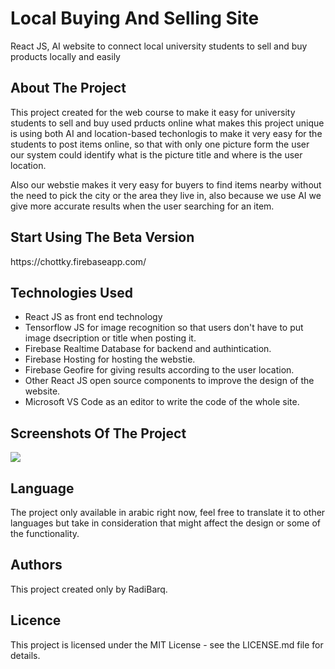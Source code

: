 
<h1>Local Buying And Selling Site</h1>
<p>React JS, AI website to connect local university students to sell and buy products locally and easily</p>

<h2>About The Project</h2>
<p>This project created for the web course to make it easy for university students to sell and buy used prducts online what makes this project unique is using both AI and location-based techonlogis to make it very easy for the students to post items online, so that with only one picture form the user our system could identify what is the picture title and where is the user location.</p><p>Also our webstie makes it very easy for buyers to find items nearby without the need to pick the city or the area they live in, also because we use AI we give more accurate results when the user searching for an item.</p>

<h2>Start Using The Beta Version</h2>
<p>https://chottky.firebaseapp.com/</p>

<h2>Technologies Used</h2>
<ul>
  <li>React JS as front end technology</li>
  <li>Tensorflow JS for image recognition so that users don't have to put image dsecription or title when posting it.</li>
  <li>Firebase Realtime Database for backend and authintication.</li>
  <li>Firebase Hosting for hosting the webstie.</li>
  <li> Firebase Geofire for giving results according to the user location.</li>
  <li>Other React JS open source components to improve the design of the website.</li>
  <li>Microsoft VS Code as an editor to write the code of the whole site.</li>
</ul>

<h2>Screenshots Of The Project</h2>
<img src = "https://firebasestorage.googleapis.com/v0/b/chottky.appspot.com/o/App%20Screenshots%2FWebstie%2FScreen%20Shot%202019-01-07%20at%2010.29.47%20AM.png?alt=media&token=1e7a7821-08c0-45d5-a717-d2b2f8d98209"/>

<h2>Language</h2>
<p> The project only available in arabic right now, feel free to translate it to other languages but take in consideration that might affect the design or some of the functionality.</p>

<h2>Authors</h2>
<p>This project created only by RadiBarq.</p>

<h2>Licence</h2>
<p>
This project is licensed under the MIT License - see the LICENSE.md file for details.</p>









